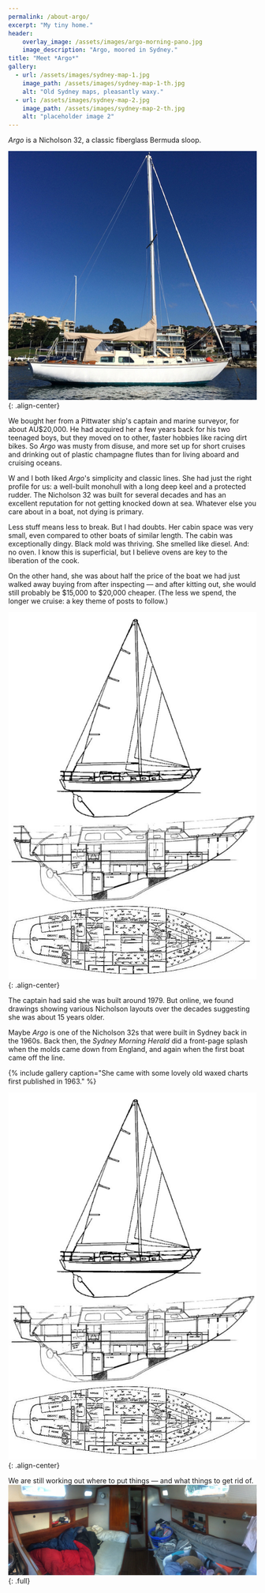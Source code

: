 ```yaml
---
permalink: /about-argo/
excerpt: "My tiny home."
header: 
	overlay_image: /assets/images/argo-morning-pano.jpg
	image_description: "Argo, moored in Sydney."
title: "Meet *Argo*"
gallery:
  - url: /assets/images/sydney-map-1.jpg
    image_path: /assets/images/sydney-map-1-th.jpg
    alt: "Old Sydney maps, pleasantly waxy."
  - url: /assets/images/sydney-map-2.jpg
    image_path: /assets/images/sydney-map-2-th.jpg
    alt: "placeholder image 2"
---
```

*Argo* is a Nicholson 32, a classic fiberglass Bermuda sloop.

![image-center](/assets/images/argo-from-side.jpg)
{: .align-center}

We bought her from a Pittwater ship's captain and marine surveyor, for about AU$20,000. He had acquired her a few years back for his two teenaged boys, but they moved on to other, faster hobbies like racing dirt bikes. So *Argo* was musty from disuse, and more set up for short cruises and drinking out of plastic champagne flutes than for living aboard and cruising oceans.

W and I both liked *Argo*'s simplicity and classic lines. She had just the right profile for us: a well-built monohull with a long deep keel and a protected rudder. The Nicholson 32 was built for several decades and has an excellent reputation for not getting knocked down at sea. Whatever else you care about in a boat, not dying is primary.

Less stuff means less to break. But I had doubts. Her cabin space was very small, even compared to other boats of similar length. The cabin was exceptionally dingy. Black mold was thriving. She smelled like diesel. And: no oven. I know this is superficial, but I believe ovens are key to the liberation of the cook.

On the other hand, she was about half the price of the boat we had just walked away buying from after inspecting — and after kitting out, she would still probably be $15,000 to $20,000 cheaper. (The less we spend, the longer we cruise: a key theme of posts to follow.)

![image-center](/assets/images/nicholson-32-drawing.jpg){: .align-center}

The captain had said she was built around 1979. But online, we found drawings showing various Nicholson layouts over the decades suggesting she was about 15 years older.

Maybe *Argo* is one of the Nicholson 32s that were built in Sydney back in the 1960s. Back then, the *Sydney Morning Herald* did a front-page splash when the molds came down from England, and again when the first boat came off the line.

{% include gallery caption="She came with some lovely old waxed charts first published in 1963." %}

![image-center](/assets/images/nicholson-32-drawing.jpg){: .align-center}

We are still working out where to put things — and what things to get rid of.
![full](/assets/images/Cabin.jpg){: .full}




